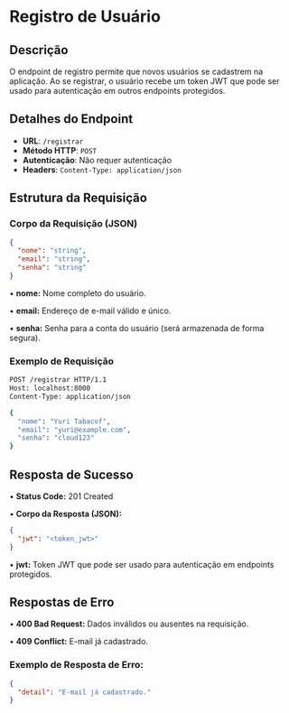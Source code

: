 # Registro de Usuário

## Descrição

O endpoint de registro permite que novos usuários se cadastrem na aplicação. Ao se registrar, o usuário recebe um token JWT que pode ser usado para autenticação em outros endpoints protegidos.

## Detalhes do Endpoint

- **URL**: `/registrar`
- **Método HTTP**: `POST`
- **Autenticação**: Não requer autenticação
- **Headers**: `Content-Type: application/json`

## Estrutura da Requisição

### Corpo da Requisição (JSON)

```json
{
  "nome": "string",
  "email": "string",
  "senha": "string"
}
```

•	**nome:** Nome completo do usuário.

•	**email:** Endereço de e-mail válido e único.

•	**senha:** Senha para a conta do usuário (será armazenada de forma segura).

### Exemplo de Requisição

```bash
POST /registrar HTTP/1.1
Host: localhost:8000
Content-Type: application/json

{
  "nome": "Yuri Tabacof",
  "email": "yuri@example.com",
  "senha": "cloud123"
}
```


## Resposta de Sucesso

•	**Status Code:** 201 Created

•	**Corpo da Resposta (JSON):**
```json
{
  "jwt": "<token_jwt>"
}
```

•	**jwt:** Token JWT que pode ser usado para autenticação em endpoints protegidos.

## Respostas de Erro

•	**400 Bad Request:** Dados inválidos ou ausentes na requisição.

•	**409 Conflict:** E-mail já cadastrado.

### Exemplo de Resposta de Erro:

```json
{
  "detail": "E-mail já cadastrado."
}
```